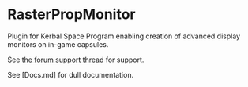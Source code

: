 # RasterPropMonitor

Plugin for Kerbal Space Program enabling creation of advanced display monitors on in-game capsules.

See [the forum support thread](http://forum.kerbalspaceprogram.com/threads/56240) for support.

See [Docs.md] for dull documentation.

